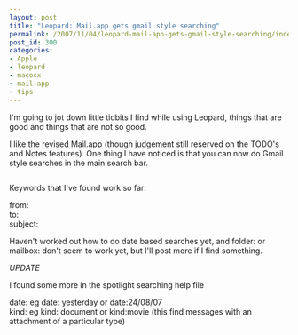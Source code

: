 ```yaml
---
layout: post
title: "Leopard: Mail.app gets gmail style searching"
permalink: /2007/11/04/leopard-mail-app-gets-gmail-style-searching/index.html
post_id: 300
categories: 
- Apple
- leopard
- macosx
- mail.app
- tips
---
```


 I'm going to jot down little tidbits I find while using Leopard, things that are good and things that are not so good.




I like the revised Mail.app (though judgement still reserved on the <span class="caps">TODO</span>'s and Notes features). One thing I have noticed is that you can now do Gmail style searches in the main search bar.




<img src="http://jordanbrock.com/assets/2007/11/5/mail.app.search.jpg" alt="" />




Keywords that I've found work so far:




from:<br/>
to:<br/>
subject:<br/>




Haven't worked out how to do date based searches yet, and folder: or mailbox: don't seem to work yet, but I'll post more if I find something.




_<span class="caps">UPDATE</span>_




I found some more in the spotlight searching help file




date: eg date: yesterday or date:24/08/07<br/>
kind: eg kind: document or kind:movie (this find messages with an attachment of a particular type)<br/>

